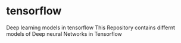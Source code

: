 # tensorflow
Deep learning models in tensorflow
This Repository contains differnt models of Deep neural Networks in Tensorflow
